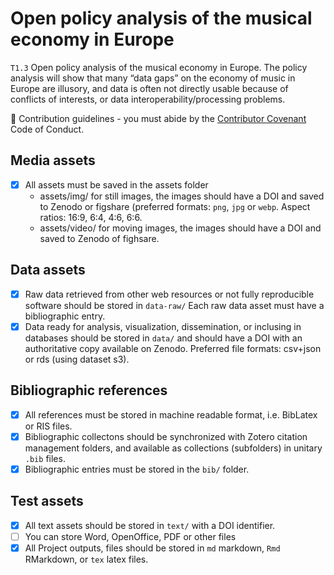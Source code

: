 # Open policy analysis of the musical economy in Europe

`T1.3` Open policy analysis of the musical economy in Europe. The policy analysis will show that many “data gaps” on the economy of music in Europe are illusory, and data is often not directly usable because of conflicts of interests, or data interoperability/processing problems.

🌈 Contribution guidelines - you must abide by the [Contributor Covenant](https://www.contributor-covenant.org/version/2/1/code_of_conduct/) Code of Conduct.

## Media assets
- [x] All assets must be saved in the assets folder 
    - assets/img/ for still images, the images should have a DOI and saved to Zenodo or figshare (preferred formats: `png`, `jpg` or `webp`. Aspect ratios: 16:9, 6:4, 4:6, 6:6. 
    - assets/video/ for moving images, the images should have a DOI and saved to Zenodo of fighsare.
    
 ## Data assets
- [x] Raw data retrieved from other web resources or not fully reproducible software should be stored in `data-raw/`  Each raw data asset must have a bibliographic entry.
- [x] Data ready for analysis, visualization, dissemination, or inclusing in databases should be stored in `data/` and should have a DOI with an authoritative copy available on Zenodo. Preferred file formats: csv+json or rds (using dataset s3). 

## Bibliographic references
- [x] All references must be stored in machine readable format, i.e. BibLatex or RIS files.
- [x] Bibliographic collectons should be synchronized with Zotero citation management folders, and available as collections (subfolders) in unitary `.bib` files. 
- [x] Bibliographic entries must be stored in the `bib/` folder.

## Test assets 
- [x] All text assets should be stored in `text/` with a DOI identifier. 
- [ ] You can store Word, OpenOffice, PDF or other files
- [x] All Project outputs, files should be stored in `md` markdown, `Rmd` RMarkdown, or `tex` latex files.  
